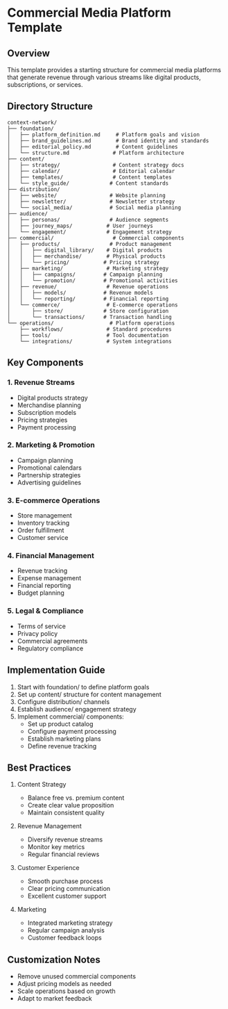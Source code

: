 # Commercial Media Platform Template

## Overview
This template provides a starting structure for commercial media platforms that generate revenue through various streams like digital products, subscriptions, or services.

## Directory Structure

```
context-network/
├── foundation/
│   ├── platform_definition.md     # Platform goals and vision
│   ├── brand_guidelines.md        # Brand identity and standards
│   ├── editorial_policy.md        # Content guidelines
│   └── structure.md              # Platform architecture
├── content/
│   ├── strategy/                 # Content strategy docs
│   ├── calendar/                 # Editorial calendar
│   ├── templates/                # Content templates
│   └── style_guide/             # Content standards
├── distribution/
│   ├── website/                 # Website planning
│   ├── newsletter/              # Newsletter strategy
│   └── social_media/            # Social media planning
├── audience/
│   ├── personas/                # Audience segments
│   ├── journey_maps/           # User journeys
│   └── engagement/             # Engagement strategy
├── commercial/                   # Commercial components
│   ├── products/                # Product management
│   │   ├── digital_library/    # Digital products
│   │   ├── merchandise/        # Physical products
│   │   └── pricing/           # Pricing strategy
│   ├── marketing/              # Marketing strategy
│   │   ├── campaigns/         # Campaign planning
│   │   └── promotion/         # Promotional activities
│   ├── revenue/                # Revenue operations
│   │   ├── models/            # Revenue models
│   │   └── reporting/         # Financial reporting
│   └── commerce/               # E-commerce operations
│       ├── store/             # Store configuration
│       └── transactions/      # Transaction handling
└── operations/                  # Platform operations
    ├── workflows/              # Standard procedures
    ├── tools/                  # Tool documentation
    └── integrations/           # System integrations
```

## Key Components

### 1. Revenue Streams
- Digital products strategy
- Merchandise planning
- Subscription models
- Pricing strategies
- Payment processing

### 2. Marketing & Promotion
- Campaign planning
- Promotional calendars
- Partnership strategies
- Advertising guidelines

### 3. E-commerce Operations
- Store management
- Inventory tracking
- Order fulfillment
- Customer service

### 4. Financial Management
- Revenue tracking
- Expense management
- Financial reporting
- Budget planning

### 5. Legal & Compliance
- Terms of service
- Privacy policy
- Commercial agreements
- Regulatory compliance

## Implementation Guide

1. Start with foundation/ to define platform goals
2. Set up content/ structure for content management
3. Configure distribution/ channels
4. Establish audience/ engagement strategy
5. Implement commercial/ components:
   - Set up product catalog
   - Configure payment processing
   - Establish marketing plans
   - Define revenue tracking

## Best Practices

1. Content Strategy
   - Balance free vs. premium content
   - Create clear value proposition
   - Maintain consistent quality

2. Revenue Management
   - Diversify revenue streams
   - Monitor key metrics
   - Regular financial reviews

3. Customer Experience
   - Smooth purchase process
   - Clear pricing communication
   - Excellent customer support

4. Marketing
   - Integrated marketing strategy
   - Regular campaign analysis
   - Customer feedback loops

## Customization Notes

- Remove unused commercial components
- Adjust pricing models as needed
- Scale operations based on growth
- Adapt to market feedback
